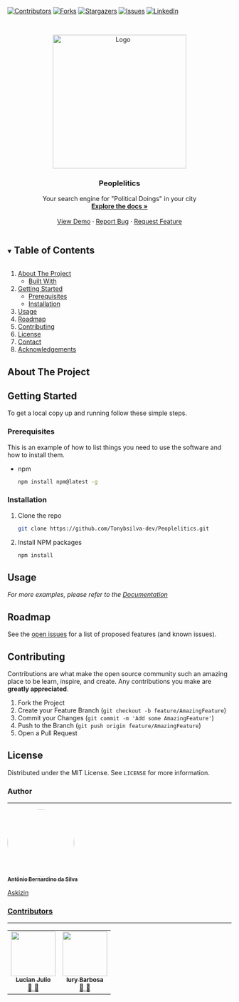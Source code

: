 
<!-- PROJECT SHIELDS -->
<!--
*** I'm using markdown "reference style" links for readability.
*** Reference links are enclosed in brackets [ ] instead of parentheses ( ).
*** See the bottom of this document for the declaration of the reference variables
*** for contributors-url, forks-url, etc. This is an optional, concise syntax you may use.
*** https://www.markdownguide.org/basic-syntax/#reference-style-links
-->
[![Contributors][contributors-shield]][contributors-url]
[![Forks][forks-shield]][forks-url]
[![Stargazers][stars-shield]][stars-url]
[![Issues][issues-shield]][issues-url]
[![LinkedIn][linkedin-shield]][linkedin-url]



<!-- PROJECT LOGO -->
<br />
<p align="center">
  <a href="https://github.com/Tonybsilva-dev/Peoplelitics">
    <img src="https://i.imgur.com/7FHpdO1.png" alt="Logo" width="300">
  </a>

  <h3 align="center">Peoplelitics</h3>

  <p align="center">
    Your search engine for "Political Doings" in your city
    <br />
    <a href="https://github.com/Tonybsilva-dev/Peoplelitics/"><strong>Explore the docs »</strong></a>
    <br />
    <br />
    <a href="https://github.com/Tonybsilva-dev/Peoplelitics/">View Demo</a>
    ·
    <a href="https://github.com/Tonybsilva-dev/Peoplelitics/">Report Bug</a>
    ·
    <a href="https://github.com/Tonybsilva-dev/Peoplelitics/">Request Feature</a>
  </p>
</p>



<!-- TABLE OF CONTENTS -->
<details open="open">
  <summary><h2 style="display: inline-block">Table of Contents</h2></summary>
  <ol>
    <li>
      <a href="#about-the-project">About The Project</a>
      <ul>
        <li><a href="#built-with">Built With</a></li>
      </ul>
    </li>
    <li>
      <a href="#getting-started">Getting Started</a>
      <ul>
        <li><a href="#prerequisites">Prerequisites</a></li>
        <li><a href="#installation">Installation</a></li>
      </ul>
    </li>
    <li><a href="#usage">Usage</a></li>
    <li><a href="#roadmap">Roadmap</a></li>
    <li><a href="#contributing">Contributing</a></li>
    <li><a href="#license">License</a></li>
    <li><a href="#contact">Contact</a></li>
    <li><a href="#acknowledgements">Acknowledgements</a></li>
  </ol>
</details>



<!-- ABOUT THE PROJECT -->
## About The Project
<!--

[![Product Name Screen Shot][product-screenshot]](https://example.com)

Here's a blank template to get started:
**To avoid retyping too much info. Do a search and replace with your text editor for the following:**
`github_username`, `repo_name`, `twitter_handle`, `email`, `project_title`, `project_description`


### Built With

* []()
* []()
* []()

-->

<!-- GETTING STARTED -->
## Getting Started

To get a local copy up and running follow these simple steps.

### Prerequisites

This is an example of how to list things you need to use the software and how to install them.
* npm
  ```sh
  npm install npm@latest -g
  ```

### Installation

1. Clone the repo
   ```sh
   git clone https://github.com/Tonybsilva-dev/Peoplelitics.git
   ```
2. Install NPM packages
   ```sh
   npm install
   ```



<!-- USAGE EXAMPLES -->
## Usage
<!--

Use this space to show useful examples of how a project can be used. Additional screenshots, code examples and demos work well in this space. You may also link to more resources.

-->
_For more examples, please refer to the [Documentation](https://example.com)_



<!-- ROADMAP -->
## Roadmap

See the [open issues](https://github.com/Tonybsilva-dev/Peoplelitics/issues) for a list of proposed features (and known issues).



<!-- CONTRIBUTING -->
## Contributing

Contributions are what make the open source community such an amazing place to be learn, inspire, and create. Any contributions you make are **greatly appreciated**.

1. Fork the Project
2. Create your Feature Branch (`git checkout -b feature/AmazingFeature`)
3. Commit your Changes (`git commit -m 'Add some AmazingFeature'`)
4. Push to the Branch (`git push origin feature/AmazingFeature`)
5. Open a Pull Request



<!-- LICENSE -->
## License

Distributed under the MIT License. See `LICENSE` for more information.



<!-- CONTACT -->
### Author
---

<a href="https://dev.to/tonybsilvadev/">
 <img style="border-radius: 50%;" src="https://avatars.githubusercontent.com/u/54373473?v=4" width="150px;" alt=""/>
 <br />
 <sub><b>Antônio Bernardino da Silva</b></sub></a> <a href="https://dev.to/tonybsilvadev/" title="Medium".</a>

Askizin

### Contributors
---

<table>
  <tr>
    <td align="center"><a href="https://github.com/Lucianjfc"><img src="https://avatars.githubusercontent.com/u/48529800?v=4" width="100px;" alt=""/><br /><sub><b>Lucian Julio</b></sub></a><br /><a href="https://github.com/Tonybsilva-dev/Peoplelitics/commits?author=Lucianjfc" title="Documentation">📖</a> <a href="https://github.com/all-contributors/all-contributors/pulls?q=is%3Apr+reviewed-by%3ALucianjfc" title="Reviewed Pull Requests">👀</a></td>
        
<td align="center"><a href="https://github.com/Askizin"><img src="https://avatars.githubusercontent.com/u/65999604?v=4" width="100px;" alt=""/><br /><sub><b>Iury Barbosa</b></sub></a><br /><a href="https://github.com/Tonybsilva-dev/Peoplelitics/commits?author=Askizin" title="Documentation">📖</a> <a href="https://github.com/all-contributors/all-contributors/pulls?q=is%3Apr+reviewed-by%3AAskizin" title="Reviewed Pull Requests">👀</a></td>
  </tr>
</table>


<!-- MARKDOWN LINKS & IMAGES -->
<!-- https://www.markdownguide.org/basic-syntax/#reference-style-links -->
[contributors-shield]: https://img.shields.io/github/contributors/Tonybsilva-dev/Peoplelitics.svg?style=for-the-badge
[contributors-url]: https://github.com/Tonybsilva-dev/Peoplelitics/graphs/contributors
[forks-shield]: https://img.shields.io/github/forks/Tonybsilva-dev/Peoplelitics.svg?style=for-the-badge
[forks-url]: https://github.com/Tonybsilva-dev/Peoplelitics/network/members
[stars-shield]: https://img.shields.io/github/stars/Tonybsilva-dev/Peoplelitics.svg?style=for-the-badge
[stars-url]: https://github.com/Tonybsilva-dev/Peoplelitics/stargazers
[issues-shield]: https://img.shields.io/github/issues/Tonybsilva-dev/Peoplelitics.svg?style=for-the-badge
[issues-url]: https://github.com/Tonybsilva-dev/Peoplelitics/issues
[license-url]: https://github.com/Tonybsilva-dev/Peoplelitics/blob/master/LICENSE.txt
[linkedin-shield]: https://img.shields.io/badge/-LinkedIn-black.svg?style=for-the-badge&logo=linkedin&colorB=555
[linkedin-url]: https://linkedin.com/in/tony-silva/
